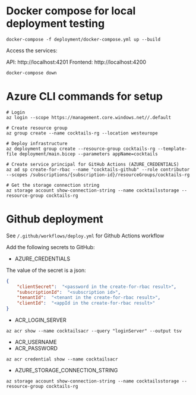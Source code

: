 # Docker compose for local deployment testing

```shell
docker-compose -f deployment/docker-compose.yml up --build
```

Access the services:

API: http://localhost:4201
Frontend: http://localhost:4200


```shell
docker-compose down
```

# Azure CLI commands for setup
```shell
# Login
az login --scope https://management.core.windows.net//.default

# Create resource group
az group create --name cocktails-rg --location westeurope

# Deploy infrastructure
az deployment group create --resource-group cocktails-rg --template-file deployment/main.bicep --parameters appName=cocktails

# Create service principal for GitHub Actions (AZURE_CREDENTIALS)
az ad sp create-for-rbac --name "cocktails-github" --role contributor --scopes /subscriptions/{subscription-id}/resourceGroups/cocktails-rg

# Get the storage connection string
az storage account show-connection-string --name cocktailsstorage --resource-group cocktails-rg
```

# Github deployment
See `/.github/workflows/deploy.yml` for Github Actions workflow

Add the following secrets to GitHub:

- AZURE_CREDENTIALS

The value of the secret is a json:
```json
{
    "clientSecret":  "<password in the create-for-rbac result>",
    "subscriptionId":  "<subscription id>",
    "tenantId":  "<tenant in the create-for-rbac result>",
    "clientId":  "<appId in the create-for-rbac result>"
}
```

- ACR_LOGIN_SERVER
```shell
az acr show --name cocktailsacr --query "loginServer" --output tsv
```

- ACR_USERNAME
- ACR_PASSWORD
```shell
az acr credential show --name cocktailsacr
```

- AZURE_STORAGE_CONNECTION_STRING
```shell
az storage account show-connection-string --name cocktailsstorage --resource-group cocktails-rg
```



